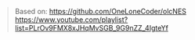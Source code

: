 
> Based on: https://github.com/OneLoneCoder/olcNES <br>
https://www.youtube.com/playlist?list=PLrOv9FMX8xJHqMvSGB_9G9nZZ_4IgteYf